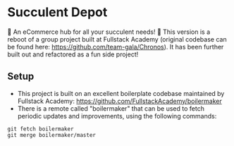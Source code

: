 # Succulent Depot

🌵 An eCommerce hub for all your succulent needs! 🌵 This version is a reboot of a group project built at Fullstack Academy (original codebase can be found here: https://github.com/team-gala/Chronos). It has been further built out and refactored as a fun side project!

## Setup

* This project is built on an excellent boilerplate codebase maintained by Fullstack Academy: https://github.com/FullstackAcademy/boilermaker
* There is a remote called "boilermaker" that can be used to fetch periodic updates and improvements, using the following commands:
```
git fetch boilermaker
git merge boilermaker/master
```


